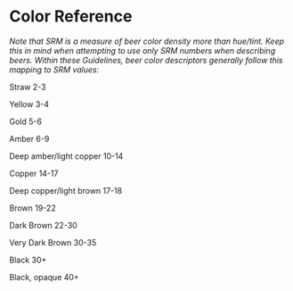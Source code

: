 # Color Reference

_Note that SRM is a measure of beer color density more than hue/tint. Keep this in mind when attempting to use only SRM numbers when describing beers. Within these Guidelines, beer color descriptors generally follow this mapping to SRM values:_

Straw	2-3

Yellow	3-4

Gold	5-6

Amber	6-9

Deep amber/light copper	10-14

Copper	14-17

Deep copper/light brown	17-18

Brown	19-22

Dark Brown	22-30

Very Dark Brown	30-35

Black	30+

Black, opaque	40+
